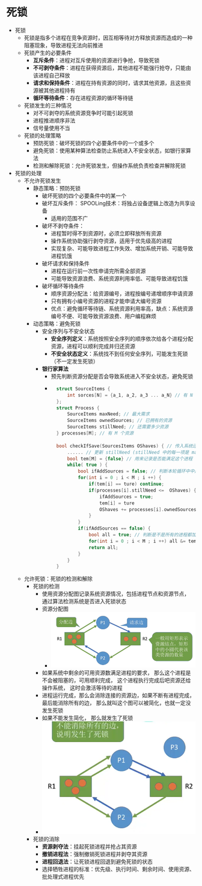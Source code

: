 # 死锁

* 死锁
    * 死锁是指多个进程在竞争资源时，因互相等待对方释放资源而造成的一种阻塞现象，导致进程无法向前推进
    * 死锁产生的必要条件
        * **互斥条件**：进程对互斥使用的资源进行争抢，导致死锁
        * **不可剥夺条件**：进程在获得资源后，其他进程不能强行抢夺，只能由该进程自己释放
        * **请求和保持条件**：进程在持有资源的同时，请求其他资源，且这些资源被其他进程持有
        * **循环等待条件**：存在进程资源的循环等待链
    * 死锁发生的三种情况
        * 对不可剥夺的系统资源竞争时可能引起死锁
        * 进程推进顺序非法
        * 信号量使用不当
    * 死锁的处理策略
        * 预防死锁：破坏死锁的四个必要条件中的一个或多个
        * 避免死锁：使用某种算法检查防止系统进入不安全状态，如银行家算法
        * 检测和解除死锁：允许死锁发生，但操作系统负责检查并解除死锁
* 死锁的处理
    * 不允许死锁发生
        * 静态策略：预防死锁
            * 破坏死锁的四个必要条件中的某一个
            * 破坏互斥条件： SPOOLing技术：将独占设备逻辑上改造为共享设备
                * 适用的范围不广
            * 破坏不剥夺条件：
                * 进程暂时得不到资源时，必须立即释放所有资源
                * 操作系统协助强行剥夺资源，适用于优先级高的进程
                * 实现复杂、可能导致进程工作失效、增加系统开销、可能导致进程饥饿
            * 破坏请求和保持条件
                * 进程在运行前一次性申请完所需全部资源
                * 可能导致资源浪费、系统资源利用率低、可能导致进程饥饿
            * 破坏循环等待条件
                * 顺序资源分配法：给资源编号，进程按编号递增顺序申请资源
                * 只有拥有小编号资源的进程才能申请大编号资源
                * 优点：避免循环等待链、系统资源利用率高，缺点：系统资源编号不便、可能导致资源浪费、用户编程麻烦
        * 动态策略：避免死锁
            * 安全序列与不安全状态
                * **安全序列定义**：系统按照安全序列的顺序依次给各个进程分配资源，进程可以顺利完成并归还资源
                * **不安全状态定义**：系统找不到任何安全序列，可能发生死锁（不一定发生死锁）
            * **银行家算法**
                * 预先判断资源分配是否会导致系统进入不安全状态，避免死锁
                * ```c
                    struct SourceItems {
                        int sorces[N] = {a_1, a_2, a_3 ... a_N} // 有 N 个资源， 每个资源有 a_i 个
                    };
                    struct Process {
                        SourceItems maxNeed; // 最大需求
                        SourceItems ownedSources; // 已拥有的资源
                        SourceItems stillNeed; // 还需要多少资源
                    } processes[M]; // 有 M 个资源
                    
                    bool checkIfSave(SourcesItems OShaves) { // 传入系统还有多少资源
                        ...... // 更新 stillNeed (stillNeed 中的每一项是 maxNeed - owendSources)
                        bool tem[M] = {false} // 用来记录是否能满足这个进程
                        while( true ) {
                            bool ifAddSources = false; // 判断本轮循环中中是否有进程被满足
                            for(int i = 0 ; i < M ; i ++) {
                                if(tem[i] == ture) continue;
                                if(processes[i].stillNeed <=  OShaves) {// 如果当前系统存在的资源能完全满足这个进程， 把这个进程加入安全序列
                                    ifAddSources = true;
                                    tem[i] = ture
                                    OShaves += processes[i].ownedSources; // 假设这个进程已拥有的资源被释放， 检查是否能将新的进程纳入安全序列
                                }
                            }   
                            if(ifAddSources == false) {
                                bool all = true; // 判断是不是所有的进程都加入安全序列中了
                                for(int i = 0 ; i < M ; i ++) all &= tem[i];
                                return all;
                            }                         
                        }
                    }
                  ```
    * 允许死锁：死锁的检测和解除
        * 死锁的检测
            * 使用资源分配图记录系统资源情况，包括进程节点和资源节点， 通过算法检测系统是否进入死锁状态
            * 资源分配图
                * ![img](./img/Snipaste_2025-05-30_21-27-32.png)
            * 如果系统中剩余的可用资源数满足进程的要求， 那么这个进程是不会被阻塞的，可用顺利完成， 这个进程执行完成后吧资源还给操作系统， 这时会激活等待的进程
            * 进程运行完成，那么会消除连接的资源边，如果不断有进程完成，最后能消除所有的边， 那么就叫这个图可以被简化，也就一定没发生死锁
            * 如果不能发生简化， 那么就发生了死锁
            * ![](./img/Snipaste_2025-05-30_21-32-17.png)
        * 死锁的消除
            * **资源剥夺法**：挂起死锁进程并抢占其资源
            * **撤销进程法**：强制撤销死锁进程并剥夺其资源
            * **进程回退法**：让死锁进程回退到避免死锁的状态
            * 选择牺牲进程的标准：优先级、执行时间、剩余时间、使用资源、批处理式进程优先

